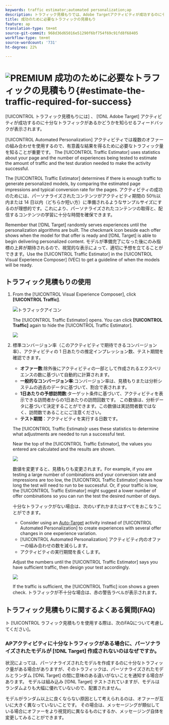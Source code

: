 ```yaml
---
keywords: traffic estimator;automated personalization;ap
description: トラフィック見積もりでは、Adobe Targetアクティビティが成功するのに十分なトラフィックがあるかどうかを知らせるフィードバックを提供します。
title: 成功のために必要なトラフィックの見積もり
feature: ap
translation-type: tm+mt
source-git-commit: 968d36d65016e51290f6bf754f69c91fd8f68405
workflow-type: tm+mt
source-wordcount: '731'
ht-degree: 22%

---
```



# ![PREMIUM](/help/assets/premium.png) 成功のために必要なトラフィックの見積もり{#estimate-the-traffic-required-for-success}

[!UICONTROL トラフィック見積もりには] 、 [!DNL Adobe Target] アクティビティが成功するのに十分なトラフィックがあるかどうかを知らせるフィードバックが表示されます。

[!UICONTROL Automated Personalization] アクティビティでは複数のオファーの組み合わせを使用するので、有意義な結果を得るために必要なトラフィック量を知ることが重要です。 The [!UICONTROL Traffic Estimator] uses statistics about your page and the number of experiences being tested to estimate the amount of traffic and the test duration needed to make the activity successful.

The [!UICONTROL Traffic Estimator] determines if there is enough traffic to generate personalized models, by comparing the estimated page impressions and typical conversion rate for the pages. アクティビティの成功のためには、パーソナライズされたコンテンツがアクティビティ期間の 50％以内または 14 日以内（どちらか短い方）に準備されるようなサンプルサイズにするのが理想的です。これにより、パーソナライズされたコンテンツの取得と、配信するコンテンツの学習に十分な時間を確保できます。

Remember that [!DNL Target] randomly serves experiences until the personalization algorithms are built. The checkmark icon beside each offer shows when the model for that offer is ready and [!DNL Target] is able to begin delivering personalized content. モデルが準備完了になった後にのみ指標の上昇が期待されるので、視覚的な表示によって、適切に予想を立てることができます。Use the [!UICONTROL Traffic Estimator] in the [!UICONTROL Visual Experience Composer] (VEC) to get a guideline of when the models will be ready.

## トラフィック見積もりの使用

1. From the [!UICONTROL Visual Experience Composer], click **[!UICONTROL Traffic]**.

   ![トラフィックアイコン](/help/c-activities/t-automated-personalization/assets/icon-traffic.png)

   The [!UICONTROL Traffic Estimator] opens. You can click **[!UICONTROL Traffic]** again to hide the [!UICONTROL Traffic Estimator].

   ![](assets/ap_est.png)

1. 標準コンバージョン率（このアクティビティで期待できるコンバージョン率）、アクティビティの 1 日あたりの推定インプレッション数、テスト期間を確認できます。

   * **オファー数**:除外後にアクティビティの一部として作成されるエクスペリエンスの数に基づいて自動的に計算されます。
   * **一般的なコンバージョン率**:コンバージョン率は、見積もりまたは分析システムの過去のデータに基づいて、割合で表されます。
   * **1日あたりの予想訪問数**:ターゲット条件に基づいて、アクティビティを表示できる訪問者からの1日あたりの訪問回数です。 この数値は、分析データに基づいて決定することができます。この数値は実訪問者数ではなく、訪問数であることにご注意ください。
   * **テスト期間**：アクティビティを実行する日数です。

   The [!UICONTROL Traffic Estimato]r uses these statistics to determine what adjustments are needed to run a successful test.

   Near the top of the [!UICONTROL Traffic Estimator], the values you entered are calculated and the results are shown.

   ![](assets/ap_est_no.png)

   数値を変更すると、見積もりも変更されます。For example, if you are testing a large number of combinations and your conversion rate and impressions are too low, the [!UICONTROL Traffic Estimator] shows how long the test will need to run to be successful. Or, if your traffic is low, the [!UICONTROL Traffic Estimator] might suggest a lower number of offer combinations so you can run the test the desired number of days.

   十分なトラフィックがない場合は、次のいずれかまたはすべてをおこなうことができます。

   * Consider using an [Auto-Target](/help/c-activities/auto-target/auto-target-to-optimize.md) activity instead of [!UICONTROL Automated Personalization] to create experiences with several offer changes in one experience variation.
   * [!UICONTROL Automated Personalization] アクティビティ内のオファーの組み合わせの数を減らします。
   * アクティビティの実行期間を長くします。

   Adjust the numbers until the [!UICONTROL Traffic Estimator] says you have sufficient traffic, then design your test accordingly.

   ![](assets/ap_est_yes.png)

   If the traffic is sufficient, the [!UICONTROL Traffic] icon shows a green check. トラフィックが不十分な場合は、赤の警告ラベルが表示されます。

## トラフィック見積もりに関するよくある質問(FAQ)

ト [!UICONTROL ラフィック見積もりを使用する際は、次のFAQについて考慮してください]。

### APアクティビティに十分なトラフィックがある場合に、パーソナライズされたモデルが [!DNL Target] 作成されないのはなぜですか。

状況によっては、パーソナライズされたモデルを作成するのに十分なトラフィック量がある場合がありますが、そのトラフィックは、パーソナライズされたモデルとランダム [!DNL Target] の間に意味のある違いがないことを通知する場合があります。 モデルは組み込み [!DNL Target] テストされていますが、モデルはランダムよりも大幅に優れていないので、配置されません。

モデルがランダム以上に良くならない原因として考えられるのは、オファーが互いに大きく異なっていないことです。 その場合は、メッセージングが類似している場合にオファーをより視覚的に異なるものにするか、メッセージング自体を変更してみることができます。

